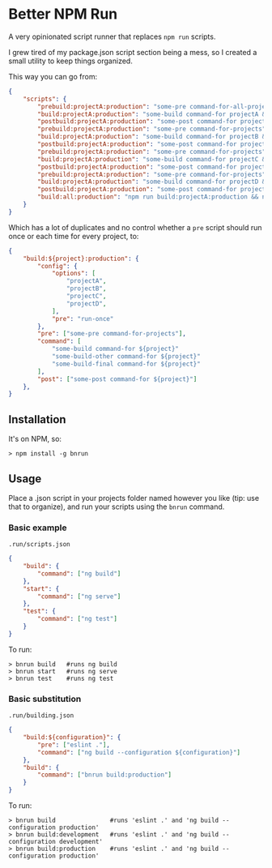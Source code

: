# Better NPM Run

A very opinionated script runner that replaces `npm run` scripts.

I grew tired of my package.json script section being a mess, so I created a small utility to keep things organized.

This way you can go from:

```json
{
	"scripts": {
		"prebuild:projectA:production": "some-pre command-for-all-projects",
		"build:projectA:production": "some-build command-for projectA && some-build-other command-for projectA && some-build-final command-for projectA",
		"postbuild:projectA:production": "some-post command-for projectA",
		"prebuild:projectA:production": "some-pre command-for-projects",
		"build:projectA:production": "some-build command-for projectB && some-build-other command-for projectB && some-build-final command-for projectB",
		"postbuild:projectA:production": "some-post command-for projectB",
		"prebuild:projectA:production": "some-pre command-for-projects",
		"build:projectA:production": "some-build command-for projectC && some-build-other command-for projectA && some-build-final command-for projectC",
		"postbuild:projectA:production": "some-post command-for projectC",
		"prebuild:projectA:production": "some-pre command-for-projects",
		"build:projectA:production": "some-build command-for projectD && some-build-other command-for projectA && some-build-final command-for projectD",
		"postbuild:projectA:production": "some-post command-for projectD",
		"build:all:production": "npm run build:projectA:production && npm run build:projectB:production && npm run build:projectC:production && npm run build:projectD:production"
	}
}
```

Which has a lot of duplicates and no control whether a `pre` script should run once or each time for every project, to:

```json
{
	"build:${project}:production": {
		"config": {
			"options": [
				"projectA",
				"projectB",
				"projectC",
				"projectD",
			],
			"pre": "run-once"
		},
		"pre": ["some-pre command-for-projects"],
		"command": [
			"some-build command-for ${project}"
			"some-build-other command-for ${project}"
			"some-build-final command-for ${project}"
		],
		"post": ["some-post command-for ${project}"]
	},
}
```

## Installation

It's on NPM, so:

    > npm install -g bnrun

## Usage

Place a .json script in your projects folder named however you like (tip: use that to organize), and run your scripts using the `bnrun` command.

### Basic example

`.run/scripts.json`

```json
{
	"build": {
		"command": ["ng build"]
	},
	"start": {
		"command": ["ng serve"]
	},
	"test": {
		"command": ["ng test"]
	}
}
```

To run:

    > bnrun build 	#runs ng build
    > bnrun start	#runs ng serve
    > bnrun test	#runs ng test

### Basic substitution

`.run/building.json`

```json
{
	"build:${configuration}": {
		"pre": ["eslint ."],
		"command": ["ng build --configuration ${configuration}"]
	},
	"build": {
		"command": ["bnrun build:production"]
	}
}
```

To run:

    > bnrun build				#runs 'eslint .' and 'ng build --configuration production'
    > bnrun build:development	#runs 'eslint .' and 'ng build --configuration development'
    > bnrun build:production	#runs 'eslint .' and 'ng build --configuration production'
